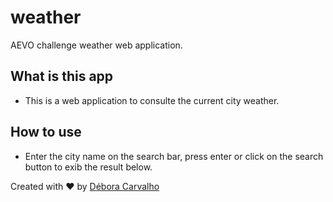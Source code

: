 # weather
 AEVO challenge weather web application.

## What is this app
- This is a web application to consulte the current city weather.

## How to use
- Enter the city name on the search bar, press enter or click on the search button to exib the result below.

Created with :heart: by [Débora Carvalho](https://github.com/DeboraOak)
